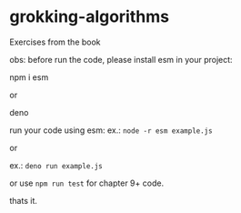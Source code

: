 # grokking-algorithms


Exercises from the book



obs: before run the code, please install esm in your project:


npm i esm

or

deno 


run your code using esm: ex.: `node -r esm example.js`

or 


ex.: `deno run example.js`


or use `npm run test` for chapter 9+ code.



thats it.
